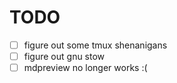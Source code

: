 # TODO

* [ ] figure out some tmux shenanigans
* [ ] figure out gnu stow
* [ ] mdpreview no longer works :(
